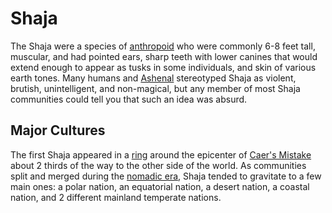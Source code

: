 # Shaja

The Shaja were a species of [anthropoid](introduction.md) who were commonly 6-8 feet tall, muscular, and had pointed ears, sharp teeth with lower canines that would extend enough to appear as tusks in some individuals, and skin of various earth tones. Many humans and [Ashenal](ashenal.md) stereotyped Shaja as violent, brutish, unintelligent, and non-magical, but any member of most Shaja communities could tell you that such an idea was absurd.

## Major Cultures

The first Shaja appeared in a [ring](../anthropic-rings.md) around the epicenter of [Caer's Mistake](../cataclysms/caers-mistake.md) about 2 thirds of the way to the other side of the world. As communities split and merged during the [nomadic era](../eras/nomadic.md), Shaja tended to gravitate to a few main ones: a polar nation, an equatorial nation, a desert nation, a coastal nation, and 2 different mainland temperate nations.